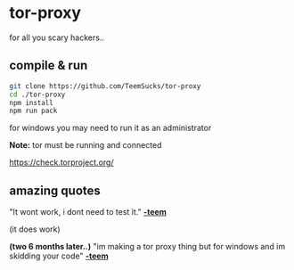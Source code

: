 # tor-proxy

for all you scary hackers..

## compile & run
```sh
git clone https://github.com/TeemSucks/tor-proxy
cd ./tor-proxy
npm install
npm run pack
```

for windows you may need to run it as an administrator

**Note:** tor must be running and connected

https://check.torproject.org/

## amazing quotes
"It wont work, i dont need to test it." **[-teem](https://github.com/teemsploit)**

(it does work)

**(two 6 months later..)** "im making a tor proxy thing but for windows and im skidding your code" **[-teem](https://github.com/teemsploit)**
